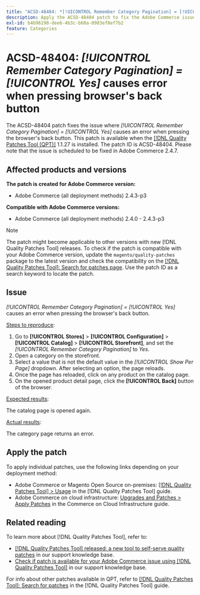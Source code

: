 ```yaml
---
title: "ACSD-48404: *[!UICONTROL Remember Category Pagination] = [!UICONTROL Yes]* causes error when pressing browser's back button"
description: Apply the ACSD-48404 patch to fix the Adobe Commerce issue where *[!UICONTROL Remember Category Pagination] = [!UICONTROL Yes]* causes an error when pressing the browser's back button.
exl-id: b4b96198-dee6-4b3c-b60a-0983ef8ef7b2
feature: Categories
---
```

# ACSD-48404: *[!UICONTROL Remember Category Pagination] = [!UICONTROL Yes]* causes error when pressing browser's back button

The ACSD-48404 patch fixes the issue where *[!UICONTROL Remember Category Pagination] = [!UICONTROL Yes]* causes an error when pressing the browser's back button. This patch is available when the [[!DNL Quality Patches Tool (QPT)]](/help/announcements/adobe-commerce-announcements/magento-quality-patches-released-new-tool-to-self-serve-quality-patches.md) 1.1.27 is installed. The patch ID is ACSD-48404. Please note that the issue is scheduled to be fixed in Adobe Commerce 2.4.7.

## Affected products and versions

**The patch is created for Adobe Commerce version:**

* Adobe Commerce (all deployment methods) 2.4.3-p3

**Compatible with Adobe Commerce versions:**

* Adobe Commerce (all deployment methods) 2.4.0 - 2.4.3-p3

>[!NOTE]
>
>The patch might become applicable to other versions with new [!DNL Quality Patches Tool] releases. To check if the patch is compatible with your Adobe Commerce version, update the `magento/quality-patches` package to the latest version and check the compatibility on the [[!DNL Quality Patches Tool]: Search for patches page](https://experienceleague.adobe.com/tools/commerce-quality-patches/index.html). Use the patch ID as a search keyword to locate the patch.

## Issue

*[!UICONTROL Remember Category Pagination] = [!UICONTROL Yes]* causes an error when pressing the browser's back button.


<u>Steps to reproduce</u>:

1. Go to **[!UICONTROL Stores]** > **[!UICONTROL Configuration]** > **[!UICONTROL Catalog]** > **[!UICONTROL Storefront]**, and set the *[!UICONTROL Remember Category Pagination]* to *Yes*.
1. Open a category on the storefront.
1. Select a value that is not the default value in the *[!UICONTROL Show Per Page]* dropdown. After selecting an option, the page reloads.
1. Once the page has reloaded, click on any product on the catalog page.
1. On the opened product detail page, click the **[!UICONTROL Back]** button of the browser.

<u>Expected results</u>:

The catalog page is opened again.

<u>Actual results</u>:

The category page returns an error.

## Apply the patch

To apply individual patches, use the following links depending on your deployment method:

* Adobe Commerce or Magento Open Source on-premises: [[!DNL Quality Patches Tool] > Usage](https://experienceleague.adobe.com/docs/commerce-operations/tools/quality-patches-tool/usage.html) in the [!DNL Quality Patches Tool] guide.
* Adobe Commerce on cloud infrastructure: [Upgrades and Patches > Apply Patches](https://experienceleague.adobe.com/docs/commerce-cloud-service/user-guide/develop/upgrade/apply-patches.html) in the Commerce on Cloud Infrastructure guide.

## Related reading

To learn more about [!DNL Quality Patches Tool], refer to:

* [[!DNL Quality Patches Tool] released: a new tool to self-serve quality patches](/help/announcements/adobe-commerce-announcements/magento-quality-patches-released-new-tool-to-self-serve-quality-patches.md) in our support knowledge base.
* [Check if patch is available for your Adobe Commerce issue using [!DNL Quality Patches Tool]](/help/support-tools/patches-available-in-qpt-tool/check-patch-for-magento-issue-with-magento-quality-patches.md) in our support knowledge base.

For info about other patches available in QPT, refer to [[!DNL Quality Patches Tool]: Search for patches](https://experienceleague.adobe.com/tools/commerce-quality-patches/index.html) in the [!DNL Quality Patches Tool] guide.
